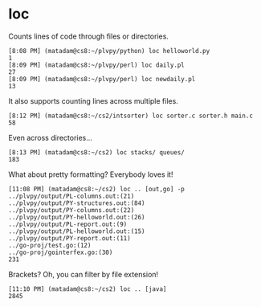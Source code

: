 loc
===

Counts lines of code through files or directories.
```
[8:08 PM] (matadam@cs8:~/plvpy/python) loc helloworld.py 
1
[8:09 PM] (matadam@cs8:~/plvpy/perl) loc daily.pl 
27
[8:09 PM] (matadam@cs8:~/plvpy/perl) loc newdaily.pl 
13
```

It also supports counting lines across multiple files.
```
[8:12 PM] (matadam@cs8:~/cs2/intsorter) loc sorter.c sorter.h main.c
58
```

Even across directories...
```
[8:13 PM] (matadam@cs8:~/cs2) loc stacks/ queues/
183
```

What about pretty formatting? Everybody loves it!
```
[11:08 PM] (matadam@cs8:~/cs2) loc .. [out,go] -p
../plvpy/output/PL-columns.out:(21)
../plvpy/output/PY-structures.out:(84)
../plvpy/output/PY-columns.out:(22)
../plvpy/output/PY-helloworld.out:(26)
../plvpy/output/PL-report.out:(9)
../plvpy/output/PL-helloworld.out:(15)
../plvpy/output/PY-report.out:(11)
../go-proj/test.go:(12)
../go-proj/gointerfex.go:(30)
231
```

Brackets? Oh, you can filter by file extension!
```
[11:10 PM] (matadam@cs8:~/cs2) loc .. [java]
2845
```
